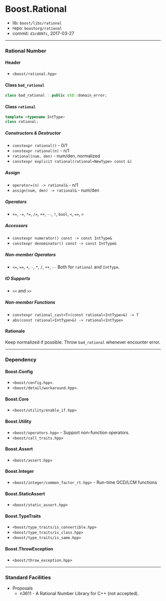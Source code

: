 # Boost.Rational

* lib: `boost/libs/rational`
* repo: `boostorg/rational`
* commit: `d1cd08fc`, 2017-03-27

------
### Rational Number

#### Header

* `<boost/rational.hpp>`

#### Class `bad_rational`

```c++
class bad_rational : public std::domain_error;
```

#### Class `rational`

```c++
template <typename IntType>
class rational;
```

##### Constructors & Destructor

* `constexpr rational()` - 0/1
* `constexpr rational(n)` - n/1
* `rational(num, den)` - num/den, normalized
* `constexpr explicit rational(rational<NewType> const &)`

##### Assign

* `operator=(n) -> rational&` - n/1
* `assign(num, den) -> rational&` - num/den

##### Operators

* `+=`, `-=`, `*=`, `/=`, `++`, `--`, `!`, `bool`, `<`, `==`, `>`

##### Accessors

* `constexpr numerator() const -> const IntType&`
* `constexpr denominator() const -> const IntType&`

##### Non-member Operators

* `<=`, `==`, `+`, `-`, `*`, `/`, `++`, `--`
  Both for `rational` and `IntType`.

##### IO Supports

* `<<` and `>>`

##### Non-member Functions

* `constexpr rational_cast<T>(const rational<IntType>&) -> T`
* `abs(const rational<IntType>&) -> rational<IntType>`

#### Rationale

Keep normalized if possible.
Throw `bad_rational` whenever encounter error.

------
### Dependency

#### Boost.Config

* `<boost/config.hpp>`.
* `<boost/detail/workaround.hpp>`.

#### Boost.Core

* `<boost/utility/enable_if.hpp>`

#### Boost.Utility

* `<boost/operators.hpp>` - Support non-function operators.
* `<boost/call_traits.hpp>`

#### Boost.Assert

* `<boost/assert.hpp>`

#### Boost.Integer

* `<boost/integer/common_factor_rt.hpp>` - Run-time GCD/LCM functions

#### Boost.StaticAssert

* `<boost/static_assert.hpp>`

#### Boost.TypeTraits

* `<boost/type_traits/is_convertible.hpp>`
* `<boost/type_traits/is_class.hpp>`
* `<boost/type_traits/is_same.hpp>`

#### Boost.ThrowException

* `<boost/throw_exception.hpp>`

------
### Standard Facilities

* Proposals
  * n3611 - A Rational Number Library for C++ (not accepted).
